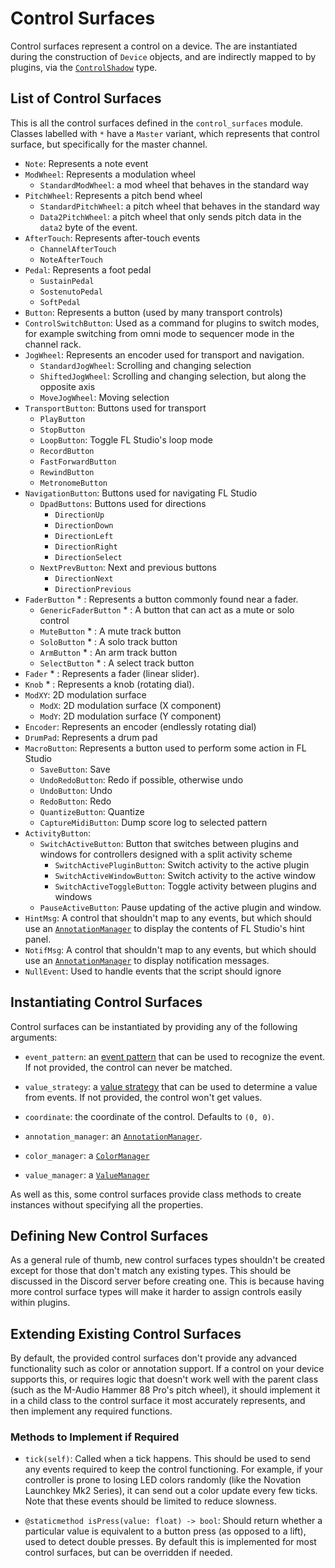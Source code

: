 
# Control Surfaces

Control surfaces represent a control on a device. The are instantiated during
the construction of `Device` objects, and are indirectly mapped to by plugins,
via the [`ControlShadow`](../plugins/control_shadow.md) type.

## List of Control Surfaces

This is all the control surfaces defined in the `control_surfaces` module.
Classes labelled with `*` have a `Master` variant, which represents that
control surface, but specifically for the master channel.

* `Note`: Represents a note event
* `ModWheel`: Represents a modulation wheel
    * `StandardModWheel`: a mod wheel that behaves in the standard way
* `PitchWheel`: Represents a pitch bend wheel
    * `StandardPitchWheel`: a pitch wheel that behaves in the standard way
    * `Data2PitchWheel`: a pitch wheel that only sends pitch data in the
      `data2` byte of the event.
* `AfterTouch`: Represents after-touch events
    * `ChannelAfterTouch`
    * `NoteAfterTouch`
* `Pedal`: Represents a foot pedal
    * `SustainPedal`
    * `SostenutoPedal`
    * `SoftPedal`
* `Button`: Represents a button (used by many transport controls)
* `ControlSwitchButton`: Used as a command for plugins to switch modes, for
  example switching from omni mode to sequencer mode in the channel rack.
* `JogWheel`: Represents an encoder used for transport and navigation.
    * `StandardJogWheel`: Scrolling and changing selection
    * `ShiftedJogWheel`: Scrolling and changing selection, but along the opposite
      axis
    * `MoveJogWheel`: Moving selection
* `TransportButton`: Buttons used for transport
    * `PlayButton`
    * `StopButton`
    * `LoopButton`: Toggle FL Studio's loop mode
    * `RecordButton`
    * `FastForwardButton`
    * `RewindButton`
    * `MetronomeButton`
* `NavigationButton`: Buttons used for navigating FL Studio
    * `DpadButtons`: Buttons used for directions
        * `DirectionUp`
        * `DirectionDown`
        * `DirectionLeft`
        * `DirectionRight`
        * `DirectionSelect`
    * `NextPrevButton`: Next and previous buttons
        * `DirectionNext`
        * `DirectionPrevious`
* `FaderButton` * : Represents a button commonly found near a fader.
    * `GenericFaderButton` * : A button that can act as a mute or solo control
    * `MuteButton` * : A mute track button
    * `SoloButton` * : A solo track button
    * `ArmButton` * : An arm track button
    * `SelectButton` * : A select track button
* `Fader` * : Represents a fader (linear slider).
* `Knob` * : Represents a knob (rotating dial).
* `ModXY`: 2D modulation surface
    * `ModX`: 2D modulation surface (X component)
    * `ModY`: 2D modulation surface (Y component)
* `Encoder`: Represents an encoder (endlessly rotating dial)
* `DrumPad`: Represents a drum pad
* `MacroButton`: Represents a button used to perform some action in FL Studio
    * `SaveButton`: Save
    * `UndoRedoButton`: Redo if possible, otherwise undo
    * `UndoButton`: Undo
    * `RedoButton`: Redo
    * `QuantizeButton`: Quantize
    * `CaptureMidiButton`: Dump score log to selected pattern
* `ActivityButton`:
    * `SwitchActiveButton`: Button that switches between plugins and windows
      for controllers designed with a split activity scheme
        * `SwitchActivePluginButton`: Switch activity to the active plugin
        * `SwitchActiveWindowButton`: Switch activity to the active window
        * `SwitchActiveToggleButton`: Toggle activity between plugins and
          windows
    * `PauseActiveButton`: Pause updating of the active plugin and window.
* `HintMsg`: A control that shouldn't map to any events, but which should use
  an [`AnnotationManager`](property_managers.md#annotation-manager) to display
  the contents of FL Studio's hint panel.
* `NotifMsg`: A control that shouldn't map to any events, but which should use
  an [`AnnotationManager`](property_managers.md#annotation-manager) to display
  notification messages.
* `NullEvent`: Used to handle events that the script should ignore

## Instantiating Control Surfaces
Control surfaces can be instantiated by providing any of the following
arguments:

* `event_pattern`: an [event pattern](event_pattern.md) that can be used to
  recognize the event. If not provided, the control can never be matched.

* `value_strategy`: a [value strategy](value_strategy.md) that can be used to
  determine a value from events. If not provided, the control won't get values.

* `coordinate`: the coordinate of the control. Defaults to `(0, 0)`.

* `annotation_manager`: an
  [`AnnotationManager`](property_managers.md#annotation-manager).

* `color_manager`: a [`ColorManager`](property_managers.md#color-manager)

* `value_manager`: a [`ValueManager`](property_managers.md#value-manager)

As well as this, some control surfaces provide class methods to create
instances without specifying all the properties.

## Defining New Control Surfaces

As a general rule of thumb, new control surfaces types shouldn't be created
except for those that don't match any existing types. This should be discussed
in the Discord server before creating one. This is because having more control
surface types will make it harder to assign controls easily within plugins.

## Extending Existing Control Surfaces

By default, the provided control surfaces don't provide any advanced
functionality such as color or annotation support. If a control on your device
supports this, or requires logic that doesn't work well with the parent class
(such as the M-Audio Hammer 88 Pro's pitch wheel), it should implement it in a
child class to the control surface it most accurately represents, and then
implement any required functions.

### Methods to Implement if Required
* `tick(self)`: Called when a tick happens. This should be used to send any
  events required to keep the control functioning. For example, if your
  controller is prone to losing LED colors randomly (like the Novation
  Launchkey Mk2 Series), it can send out a color update every few ticks. Note
  that these events should be limited to reduce slowness.

* `@staticmethod isPress(value: float) -> bool`: Should return whether a
  particular value is equivalent to a button press (as opposed to a lift), used
  to detect double presses. By default this is implemented for most control
  surfaces, but can be overridden if needed.
